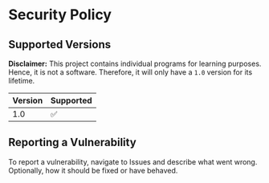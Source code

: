 # Security Policy

## Supported Versions

**Disclaimer:** This project contains individual programs for learning purposes.
Hence, it is not a software. Therefore, it will only have a `1.0` version for its lifetime.

| Version | Supported          |
|---------|--------------------|
| 1.0     | :white_check_mark: |

## Reporting a Vulnerability

To report a vulnerability, navigate to Issues and describe what went wrong.
Optionally, how it should be fixed or have behaved.

